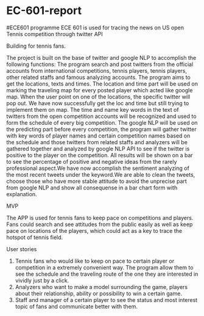 # EC-601-report
#ECE601
programme ECE 601 is used for tracing the news on US open Tennis competition through twitter API

Building for tennis fans.

The project is built on the base of twitter and google NLP to accomplish the following functions:
The program search and post twitters from the official accounts from international competitions, tennis players, tennis players, other related staffs and famous analyzing accounts. The program aims to get the locations, texts and times.
The location and time part will be used on marking the traveling map for every posted player which acted like google map. When the user point on one of the locations, the specific twitter will pop out. We have now successfully get the loc and time but still trying to implement them on map.
The time and name key words in the text of twitters from the open competition accounts will be recognized and used to form the schedule of every big competition. 
The google NLP will be used on the predicting part before every competition, the program will gather twitter with key words of player names and certain competition names based on the schedule and those twitters from related staffs and analyzers will be gathered together and analyzed by google NLP API to see if the twitter is positive to the player on the competition. All results will be shown on a bar to see the percentage of positive and negative ideas from the rarely professional aspect.We have now accomplish the sentiment analyzing of the most recent tweets under the keyword.We are able to clean the tweets, choose those who have more stable attitude to avoid the unprecise part from google NLP and show all consequense in a bar chart form with explanation.

MVP

The APP is used for tennis fans to keep pace on competitions and players. Fans could search and see attitudes from the public easily as well as keep pace on locations of the players, which could act as a key to trace the hotspot of tennis field.

User stories

1.	Tennis fans who would like to keep on pace to certain player or competition in a extremely convenient way. The program allow them to see the schedule and the traveling route of the one they are interested in vividly just by a click.
2.	Analyzers who want to make a model surrounding the game, players about their relationship, ability or possibility to win a certain game.
3.	Staff and manager of a certain player to see the status and most interest topic of fans and communicate better with them.
